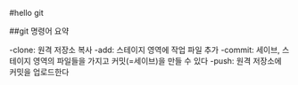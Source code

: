 #hello git

##git 명령어 요약

-clone: 원격 저장소 복사
-add: 스테이지 영역에 작업 파일 추가
-commit: 세이브, 스테이지 영역의 파일들을 가지고 커밋(=세이브)을 만들 수 있다
-push: 원격 저장소에 커밋을 업로드한다
